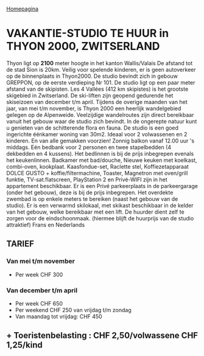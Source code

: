 [Homepagina](README.md)

# VAKANTIE-STUDIO TE HUUR in THYON 2000, ZWITSERLAND

Thyon ligt op **2100** meter hoogte in het kanton Wallis/Valais De afstand tot de stad Sion is 20km. Veilig voor spelende kinderen, er is geen autoverkeer op de binnenplaats in Thyon2000. De studio bevindt zich in gebouw GREPPON, op de eerste verdieping Nr 101. De studio ligt op een paar meter afstand van de skipisten.
Les 4 Vallées (412 km skipistes) is het grootste skigebied in Zwitserland. De ski-liften zijn geopend gedurende het skiseizoen van december t/m april. 
Tijdens de overige maanden van het jaar, van mei t/m november, is Thyon 2000 een heerlijk wandelgebied gelegen op de Alpenweide. Veelzijdige wandelroutes zijn direct bereikbaar vanuit het gebouw waar de studio zich bevindt. In de ongerepte natuur kunt u genieten van de schitterende flora en fauna.
De studio is een goed ingerichte éénkamer woning van 30m2. Ideaal voor 2 volwassenen en 2 kinderen.
En van alle gemakken voorzien!
Zonnig balkon vanaf 12.00 uur 's middags. Eén bedbank voor 2 personen en twee stapelbedden (4 dekbedden en 4 kussens). Het bedlinnen is bij de prijs inbegrepen evenals het keukenlinnen.
Badkamer met bad/douche, Nieuwe keuken met koelkast, combi-oven, kookplaat.
Kaasfondue-set, Raclette stel, Koffiezetapparaat DOLCE GUSTO + koffie/filtermachine, Toaster, Magnetron met oven/grill funktie, TV-sat.flatscreen, PlayStation 2 en Privé-WIFI zijn in het appartement beschikbaar.
Er is een Privé parkeerplaats in de parkeergarage (onder het gebouw), deze is bij de prijs inbegrepen.
Het overdekte zwembad is op enkele meters te bereiken (naast het gebouw van de studio).
Er is een verwarmd skilokaal, met skikast beschikbaar in de  kelder van het gebouw, welke bereikbaar met een lift.
De huurder dient zelf te zorgen voor de eindschoonmaak.
(hiermee blijft de huurprijs van de studio attraktief)
Frans en Nederlands  

## TARIEF

### Van mei t/m november

- Per week CHF 300

### Van december t/m april

- Per week CHF 650
- Per weekend CHF 250 van vrijdag t/m zondag
- Van maandag tot vrijdag: CHF 450

## + Toeristenbelasting : CHF 2,50/volwassene CHF 1,25/kind
<!--stackedit_data:
eyJoaXN0b3J5IjpbLTEwNzA0ODYwNDAsMTUyNTU4MjQzMywxMz
M4NTI0MzU2LC0zOTExMjAwNjcsLTEzMDUxMDY0OSwtMTU1NzQz
MTgwMCwtMzU0NTgzODU0XX0=
-->